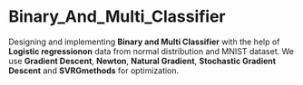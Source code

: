 # Binary_And_Multi_Classifier
Designing and implementing **Binary and Multi Classifier** with the help of **Logistic regressionon** data from normal distribution and MNIST dataset.
We use **Gradient Descent**, **Newton**, **Natural Gradient**, **Stochastic Gradient Descent** and **SVRGmethods** for optimization.
